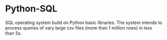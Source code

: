 # Python-SQL
SQL operating system build on Python basic libraries. The system intends to process queries of vary large csv files (more than 1 million rows) in less than 5s.
